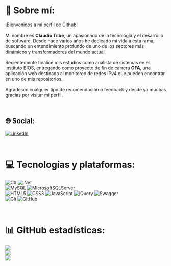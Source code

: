 # 💫 Sobre mí:
¡Bienvenidos a mi perfil de Github!<br><br>Mi nombre es **Claudio Tilbe**, un apasionado de la tecnología y el desarrollo de software. Desde hace varios años he dedicado mi vida a esta rama, buscando un entendimiento profundo de uno de los sectores más dinámicos y transformadores del mundo actual.<br><br>Recientemente finalicé mis estudios como analista de sistemas en el instituto BIOS, entregando como proyecto de fin de carrera **OFA**, una aplicación web destinada al monitoreo de redes IPv4 que pueden encontrar en uno de mis repositorios.<br><br>Agradesco cualquier tipo de recomendación o feedback y desde ya muchas gracias por visitar mi perfil.  

<br>

## 🌐 Social:
[![LinkedIn](https://img.shields.io/badge/LinkedIn-%230077B5.svg?logo=linkedin&logoColor=white)](https://linkedin.com/in/claudio-tilbe/) 

<br>

# 💻 Tecnologías y plataformas:
![C#](https://img.shields.io/badge/c%23-%23239120.svg?style=for-the-badge&logo=csharp&logoColor=white)
![.Net](https://img.shields.io/badge/.NET-5C2D91?style=for-the-badge&logo=.net&logoColor=white) <br>
![MySQL](https://img.shields.io/badge/mysql-4479A1.svg?style=for-the-badge&logo=mysql&logoColor=white)
![MicrosoftSQLServer](https://img.shields.io/badge/Microsoft%20SQL%20Server-CC2927?style=for-the-badge&logo=microsoft%20sql%20server&logoColor=white) <br>
![HTML5](https://img.shields.io/badge/html5-%23E34F26.svg?style=for-the-badge&logo=html5&logoColor=white)
![CSS3](https://img.shields.io/badge/css3-%231572B6.svg?style=for-the-badge&logo=css3&logoColor=white)
![JavaScript](https://img.shields.io/badge/javascript-%23323330.svg?style=for-the-badge&logo=javascript&logoColor=%23F7DF1E)
![jQuery](https://img.shields.io/badge/jquery-%230769AD.svg?style=for-the-badge&logo=jquery&logoColor=white)
![Swagger](https://img.shields.io/badge/-Swagger-%23Clojure?style=for-the-badge&logo=swagger&logoColor=white) <br>
![Git](https://img.shields.io/badge/git-%23F05033.svg?style=for-the-badge&logo=git&logoColor=white)
![GitHub](https://img.shields.io/badge/github-%23121011.svg?style=for-the-badge&logo=github&logoColor=white)

<br>

# 📊 GitHub estadísticas:
![](https://github-readme-stats.vercel.app/api?username=ClaudioTilbe&theme=dark&hide_border=false&include_all_commits=false&count_private=false)<br/>
![](https://github-readme-streak-stats.herokuapp.com/?user=ClaudioTilbe&theme=dark&hide_border=false)<br/>
![](https://github-readme-stats.vercel.app/api/top-langs/?username=ClaudioTilbe&theme=dark&hide_border=false&include_all_commits=false&count_private=false&layout=compact)
